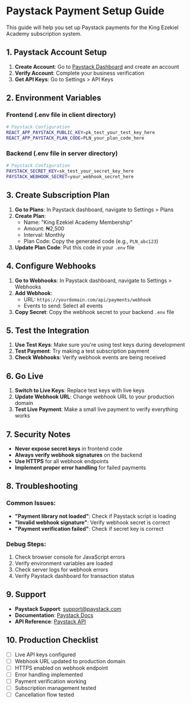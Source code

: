 # Paystack Payment Setup Guide

This guide will help you set up Paystack payments for the King Ezekiel Academy subscription system.

## 1. Paystack Account Setup

1. **Create Account**: Go to [Paystack Dashboard](https://dashboard.paystack.com/) and create an account
2. **Verify Account**: Complete your business verification
3. **Get API Keys**: Go to Settings > API Keys

## 2. Environment Variables

### Frontend (.env file in client directory)
```bash
# Paystack Configuration
REACT_APP_PAYSTACK_PUBLIC_KEY=pk_test_your_test_key_here
REACT_APP_PAYSTACK_PLAN_CODE=PLN_your_plan_code_here
```

### Backend (.env file in server directory)
```bash
# Paystack Configuration
PAYSTACK_SECRET_KEY=sk_test_your_secret_key_here
PAYSTACK_WEBHOOK_SECRET=your_webhook_secret_here
```

## 3. Create Subscription Plan

1. **Go to Plans**: In Paystack dashboard, navigate to Settings > Plans
2. **Create Plan**: 
   - Name: "King Ezekiel Academy Membership"
   - Amount: ₦2,500
   - Interval: Monthly
   - Plan Code: Copy the generated code (e.g., `PLN_abc123`)
3. **Update Plan Code**: Put this code in your `.env` file

## 4. Configure Webhooks

1. **Go to Webhooks**: In Paystack dashboard, navigate to Settings > Webhooks
2. **Add Webhook**:
   - URL: `https://yourdomain.com/api/payments/webhook`
   - Events to send: Select all events
3. **Copy Secret**: Copy the webhook secret to your backend `.env` file

## 5. Test the Integration

1. **Use Test Keys**: Make sure you're using test keys during development
2. **Test Payment**: Try making a test subscription payment
3. **Check Webhooks**: Verify webhook events are being received

## 6. Go Live

1. **Switch to Live Keys**: Replace test keys with live keys
2. **Update Webhook URL**: Change webhook URL to your production domain
3. **Test Live Payment**: Make a small live payment to verify everything works

## 7. Security Notes

- **Never expose secret keys** in frontend code
- **Always verify webhook signatures** on the backend
- **Use HTTPS** for all webhook endpoints
- **Implement proper error handling** for failed payments

## 8. Troubleshooting

### Common Issues:
- **"Payment library not loaded"**: Check if Paystack script is loading
- **"Invalid webhook signature"**: Verify webhook secret is correct
- **"Payment verification failed"**: Check if secret key is correct

### Debug Steps:
1. Check browser console for JavaScript errors
2. Verify environment variables are loaded
3. Check server logs for webhook errors
4. Verify Paystack dashboard for transaction status

## 9. Support

- **Paystack Support**: [support@paystack.com](mailto:support@paystack.com)
- **Documentation**: [Paystack Docs](https://paystack.com/docs)
- **API Reference**: [Paystack API](https://paystack.com/docs/api)

## 10. Production Checklist

- [ ] Live API keys configured
- [ ] Webhook URL updated to production domain
- [ ] HTTPS enabled on webhook endpoint
- [ ] Error handling implemented
- [ ] Payment verification working
- [ ] Subscription management tested
- [ ] Cancellation flow tested
